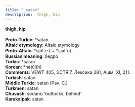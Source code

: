 ```yaml
---
title: " satan"
description:  thigh, hip
---
```

<p data-pagefind-weight="0.5">
<strong> thigh, hip</strong><br><br>
<strong>Proto-Turkic</strong>:  *satan<br>
<strong>Altaic etymology</strong>:  Altaic etymology<br>
<strong> Proto-Altaic</strong>:  *si̯ót`e ( ~ *si̯at`u)<br>
<strong>Russian meaning</strong>:  бедро<br>
<strong>Turkic</strong>:  *satan<br>
<strong>Korean</strong>:  *hǝ̀túi(h)<br>
<strong>Comments</strong>:  VEWT 405, ЭСТЯ 7, Лексика 281, Ашм. XI, 211.<br>
<strong>Turkish</strong>:  satan<br>
<strong>Middle Turkic</strong>:  satan (Pav. C.)<br>
<strong>Turkmen</strong>:  satan<br>
<strong>Chuvash</strong>:  sodanъ 'buttocks, behind'<br>
<strong>Karakalpak</strong>:  satan<br>

</p>
